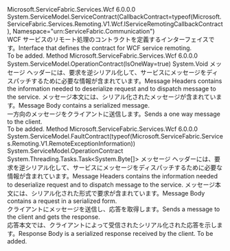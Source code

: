 <Type Name="IServiceRemotingContract" FullName="Microsoft.ServiceFabric.Services.Remoting.V1.Wcf.IServiceRemotingContract">
  <TypeSignature Language="C#" Value="public interface IServiceRemotingContract" />
  <TypeSignature Language="ILAsm" Value=".class public interface auto ansi abstract IServiceRemotingContract" />
  <TypeSignature Language="DocId" Value="T:Microsoft.ServiceFabric.Services.Remoting.V1.Wcf.IServiceRemotingContract" />
  <TypeSignature Language="VB.NET" Value="Public Interface IServiceRemotingContract" />
  <TypeSignature Language="F#" Value="type IServiceRemotingContract = interface" />
  <AssemblyInfo>
    <AssemblyName>Microsoft.ServiceFabric.Services.Wcf</AssemblyName>
    <AssemblyVersion>6.0.0.0</AssemblyVersion>
  </AssemblyInfo>
  <Interfaces />
  <Attributes>
    <Attribute>
      <AttributeName>System.ServiceModel.ServiceContract(CallbackContract=typeof(Microsoft.ServiceFabric.Services.Remoting.V1.Wcf.IServiceRemotingCallbackContract), Namespace="urn:ServiceFabric.Communication")</AttributeName>
    </Attribute>
  </Attributes>
  <Docs>
    <summary>
               <span data-ttu-id="10d97-101">WCF サービスのリモート処理のコントラクトを定義するインターフェイスです。</span><span class="sxs-lookup"><span data-stu-id="10d97-101">Interface that defines the contract for WCF service remoting.</span></span>
            </summary>
    <remarks>To be added.</remarks>
  </Docs>
  <Members>
    <Member MemberName="OneWayMessage">
      <MemberSignature Language="C#" Value="public void OneWayMessage (Microsoft.ServiceFabric.Services.Remoting.V1.ServiceRemotingMessageHeaders messageHeaders, byte[] requestBody);" />
      <MemberSignature Language="ILAsm" Value=".method public hidebysig newslot virtual instance void OneWayMessage(class Microsoft.ServiceFabric.Services.Remoting.V1.ServiceRemotingMessageHeaders messageHeaders, unsigned int8[] requestBody) cil managed" />
      <MemberSignature Language="DocId" Value="M:Microsoft.ServiceFabric.Services.Remoting.V1.Wcf.IServiceRemotingContract.OneWayMessage(Microsoft.ServiceFabric.Services.Remoting.V1.ServiceRemotingMessageHeaders,System.Byte[])" />
      <MemberSignature Language="VB.NET" Value="Public Sub OneWayMessage (messageHeaders As ServiceRemotingMessageHeaders, requestBody As Byte())" />
      <MemberSignature Language="F#" Value="abstract member OneWayMessage : Microsoft.ServiceFabric.Services.Remoting.V1.ServiceRemotingMessageHeaders * byte[] -&gt; unit" Usage="iServiceRemotingContract.OneWayMessage (messageHeaders, requestBody)" />
      <MemberType>Method</MemberType>
      <AssemblyInfo>
        <AssemblyName>Microsoft.ServiceFabric.Services.Wcf</AssemblyName>
        <AssemblyVersion>6.0.0.0</AssemblyVersion>
      </AssemblyInfo>
      <Attributes>
        <Attribute>
          <AttributeName>System.ServiceModel.OperationContract(IsOneWay=true)</AttributeName>
        </Attribute>
      </Attributes>
      <ReturnValue>
        <ReturnType>System.Void</ReturnType>
      </ReturnValue>
      <Parameters>
        <Parameter Name="messageHeaders" Type="Microsoft.ServiceFabric.Services.Remoting.V1.ServiceRemotingMessageHeaders" />
        <Parameter Name="requestBody" Type="System.Byte[]" />
      </Parameters>
      <Docs>
        <param name="messageHeaders"><span data-ttu-id="10d97-102">メッセージ ヘッダーには、要求を逆シリアル化して、サービスにメッセージをディスパッチするために必要な情報が含まれています。</span><span class="sxs-lookup"><span data-stu-id="10d97-102">Message Headers contains the information needed to deserialize request and to dispatch message to the service.</span></span></param>
        <param name="requestBody"> <span data-ttu-id="10d97-103">メッセージ本文には、シリアル化されたメッセージが含まれています。</span><span class="sxs-lookup"><span data-stu-id="10d97-103">Message Body contains a serialized message.</span></span></param>
        <summary>
               <span data-ttu-id="10d97-104">一方向のメッセージをクライアントに送信します。</span><span class="sxs-lookup"><span data-stu-id="10d97-104">Sends a one way message to the client.</span></span>
            </summary>
        <remarks>To be added.</remarks>
      </Docs>
    </Member>
    <Member MemberName="RequestResponseAsync">
      <MemberSignature Language="C#" Value="public System.Threading.Tasks.Task&lt;byte[]&gt; RequestResponseAsync (Microsoft.ServiceFabric.Services.Remoting.V1.ServiceRemotingMessageHeaders messageHeaders, byte[] requestBody);" />
      <MemberSignature Language="ILAsm" Value=".method public hidebysig newslot virtual instance class System.Threading.Tasks.Task`1&lt;unsigned int8[]&gt; RequestResponseAsync(class Microsoft.ServiceFabric.Services.Remoting.V1.ServiceRemotingMessageHeaders messageHeaders, unsigned int8[] requestBody) cil managed" />
      <MemberSignature Language="DocId" Value="M:Microsoft.ServiceFabric.Services.Remoting.V1.Wcf.IServiceRemotingContract.RequestResponseAsync(Microsoft.ServiceFabric.Services.Remoting.V1.ServiceRemotingMessageHeaders,System.Byte[])" />
      <MemberSignature Language="VB.NET" Value="Public Function RequestResponseAsync (messageHeaders As ServiceRemotingMessageHeaders, requestBody As Byte()) As Task(Of Byte())" />
      <MemberSignature Language="F#" Value="abstract member RequestResponseAsync : Microsoft.ServiceFabric.Services.Remoting.V1.ServiceRemotingMessageHeaders * byte[] -&gt; System.Threading.Tasks.Task&lt;byte[]&gt;" Usage="iServiceRemotingContract.RequestResponseAsync (messageHeaders, requestBody)" />
      <MemberType>Method</MemberType>
      <AssemblyInfo>
        <AssemblyName>Microsoft.ServiceFabric.Services.Wcf</AssemblyName>
        <AssemblyVersion>6.0.0.0</AssemblyVersion>
      </AssemblyInfo>
      <Attributes>
        <Attribute>
          <AttributeName>System.ServiceModel.FaultContract(typeof(Microsoft.ServiceFabric.Services.Remoting.V1.RemoteExceptionInformation))</AttributeName>
        </Attribute>
        <Attribute>
          <AttributeName>System.ServiceModel.OperationContract</AttributeName>
        </Attribute>
      </Attributes>
      <ReturnValue>
        <ReturnType>System.Threading.Tasks.Task&lt;System.Byte[]&gt;</ReturnType>
      </ReturnValue>
      <Parameters>
        <Parameter Name="messageHeaders" Type="Microsoft.ServiceFabric.Services.Remoting.V1.ServiceRemotingMessageHeaders" />
        <Parameter Name="requestBody" Type="System.Byte[]" />
      </Parameters>
      <Docs>
        <param name="messageHeaders"><span data-ttu-id="10d97-105">メッセージ ヘッダーには、要求を逆シリアル化して、サービスにメッセージをディスパッチするために必要な情報が含まれています。</span><span class="sxs-lookup"><span data-stu-id="10d97-105">Message Headers contains the information needed to deserialize request and to dispatch message to the service.</span></span></param>
        <param name="requestBody"> <span data-ttu-id="10d97-106">メッセージ本文には、シリアル化された形式で要求が含まれています。</span><span class="sxs-lookup"><span data-stu-id="10d97-106">Message Body contains a request in a serialized form.</span></span></param>
        <summary>
               <span data-ttu-id="10d97-107">クライアントにメッセージを送信し、応答を取得します。</span><span class="sxs-lookup"><span data-stu-id="10d97-107">Sends a message to the client and gets the response.</span></span>
            </summary>
        <returns><span data-ttu-id="10d97-108">応答本文では、クライアントによって受信されたシリアル化された応答を示します。</span><span class="sxs-lookup"><span data-stu-id="10d97-108">Response Body is a serialized response received by the client.</span></span></returns>
        <remarks>To be added.</remarks>
      </Docs>
    </Member>
  </Members>
</Type>